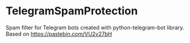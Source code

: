 # TelegramSpamProtection
Spam filter for Telegram bots created with python-telegram-bot library.
Based on https://pastebin.com/VU2v27bH
